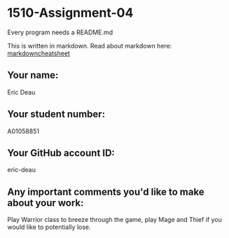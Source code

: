 # 1510-Assignment-04

Every program needs a README.md

This is written in markdown. Read about markdown here: [markdowncheatsheet](https://www.markdownguide.org/cheat-sheet/)

## Your name:
Eric Deau

## Your student number:
A01058851
## Your GitHub account ID:
eric-deau
## Any important comments you'd like to make about your work:
Play Warrior class to breeze through the game, play Mage and Thief if you
would like to potentially lose.
